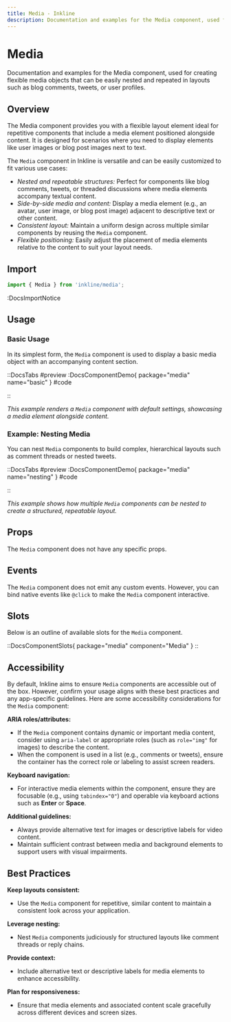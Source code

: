 ```yaml
---
title: Media - Inkline
description: Documentation and examples for the Media component, used for creating flexible media objects that can be easily nested and repeated, such as in blog comments and tweets.
---
```


# Media

Documentation and examples for the Media component, used for creating flexible media objects that can be easily nested and repeated in layouts such as blog comments, tweets, or user profiles.

## Overview

The Media component provides you with a flexible layout element ideal for repetitive components that include a media element positioned alongside content. It is designed for scenarios where you need to display elements like user images or blog post images next to text.

The `Media` component in Inkline is versatile and can be easily customized to fit various use cases:
- *Nested and repeatable structures:* Perfect for components like blog comments, tweets, or threaded discussions where media elements accompany textual content.
- *Side-by-side media and content:* Display a media element (e.g., an avatar, user image, or blog post image) adjacent to descriptive text or other content.
- *Consistent layout:* Maintain a uniform design across multiple similar components by reusing the `Media` component.
- *Flexible positioning:* Easily adjust the placement of media elements relative to the content to suit your layout needs.

## Import

```ts
import { Media } from 'inkline/media';
```

:DocsImportNotice

## Usage

### Basic Usage

In its simplest form, the `Media` component is used to display a basic media object with an accompanying content section.

::DocsTabs
#preview
:DocsComponentDemo{ package="media" name="basic" }
#code
<!-- :DocsCode{ package="@inkline/component-media" file="examples/basic.vue" } -->
::

*This example renders a `Media` component with default settings, showcasing a media element alongside content.*

### Example: Nesting Media

You can nest `Media` components to build complex, hierarchical layouts such as comment threads or nested tweets.

::DocsTabs
#preview
:DocsComponentDemo{ package="media" name="nesting" }
#code
<!-- :DocsCode{ package="@inkline/component-media" file="examples/nesting.vue" } -->
::

*This example shows how multiple `Media` components can be nested to create a structured, repeatable layout.*

## Props

The `Media` component does not have any specific props.

## Events

The `Media` component does not emit any custom events. However, you can bind native events like `@click` to make the `Media` component interactive.

## Slots

Below is an outline of available slots for the `Media` component.

::DocsComponentSlots{ package="media" component="Media" }
::

## Accessibility

By default, Inkline aims to ensure `Media` components are accessible out of the box. However, confirm your usage aligns with these best practices and any app-specific guidelines. Here are some accessibility considerations for the `Media` component:

**ARIA roles/attributes:**
- If the `Media` component contains dynamic or important media content, consider using `aria-label` or appropriate roles (such as `role="img"` for images) to describe the content.
- When the component is used in a list (e.g., comments or tweets), ensure the container has the correct role or labeling to assist screen readers.

**Keyboard navigation:**
- For interactive media elements within the component, ensure they are focusable (e.g., using `tabindex="0"`) and operable via keyboard actions such as **Enter** or **Space**.

**Additional guidelines:**
- Always provide alternative text for images or descriptive labels for video content.
- Maintain sufficient contrast between media and background elements to support users with visual impairments.

## Best Practices

**Keep layouts consistent:**
- Use the `Media` component for repetitive, similar content to maintain a consistent look across your application.

**Leverage nesting:**
- Nest `Media` components judiciously for structured layouts like comment threads or reply chains.

**Provide context:**
- Include alternative text or descriptive labels for media elements to enhance accessibility.

**Plan for responsiveness:**
- Ensure that media elements and associated content scale gracefully across different devices and screen sizes.

